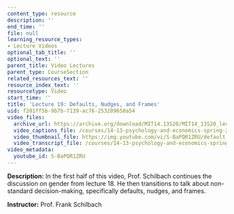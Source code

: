 ```yaml
---
content_type: resource
description: ''
end_time: ''
file: null
learning_resource_types:
- Lecture Videos
optional_tab_title: ''
optional_text: ''
parent_title: Video Lectures
parent_type: CourseSection
related_resources_text: ''
resource_index_text: ''
resourcetype: Video
start_time: ''
title: 'Lecture 19: Defaults, Nudges, and Frames'
uid: f201ff5b-9b7b-7139-ac76-253209658a54
video_files:
  archive_url: https://archive.org/download/MIT14.13S20/MIT14_13S20_lec19_300k.mp4
  video_captions_file: /courses/14-13-psychology-and-economics-spring-2020/290476d9b5a3585ba944ecec31dfbc86_S-BaPQR1ZRU.vtt
  video_thumbnail_file: https://img.youtube.com/vi/S-BaPQR1ZRU/default.jpg
  video_transcript_file: /courses/14-13-psychology-and-economics-spring-2020/6a7ae645d161b722f84834a7ff2ff9ba_S-BaPQR1ZRU.pdf
video_metadata:
  youtube_id: S-BaPQR1ZRU
---
```


**Description:** In the first half of this video, Prof. Schilbach continues the discussion on gender from lecture 18. He then transitions to talk about non-standard decision-making, specifically defaults, nudges, and frames.

**Instructor:** Prof. Frank Schilbach